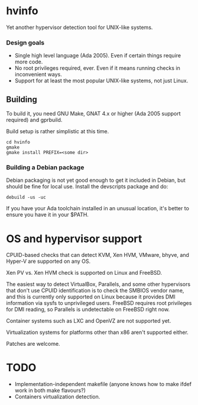 # hvinfo
Yet another hypervisor detection tool for UNIX-like systems.

### Design goals

* Single high level language (Ada 2005). Even if certain things require more code.
* No root privileges required, ever. Even if it means running checks in inconvenient ways.
* Support for at least the most popular UNIX-like systems, not just Linux.

## Building

To build it, you need GNU Make, GNAT 4.x or higher (Ada 2005 support required) and gprbuild.

Build setup is rather simplistic at this time.
```
cd hvinfo
gmake
gmake install PREFIX=<some dir>
```

### Building a Debian package

Debian packaging is not yet good enough to get it included in Debian, but should
be fine for local use. Install the devscripts package and do:

```
debuild -us -uc
```

If you have your Ada toolchain installed in an unusual location, it's better to ensure you have it
in your $PATH.

# OS and hypervisor support

CPUID-based checks that can detect KVM, Xen HVM, VMware, bhyve, and Hyper-V are
supported on any OS.

Xen PV vs. Xen HVM check is supported on Linux and FreeBSD.

The easiest way to detect VirtualBox, Parallels, and some other hypervisors
that don't use CPUID identification is to check the SMBIOS vendor name,
and this is currently only supported on Linux because it provides DMI information
via sysfs to unprivileged users. FreeBSD requires root privileges for DMI reading,
so Parallels is undetectable on FreeBSD right now.

Container systems such as LXC and OpenVZ are not supported yet.

Virtualization systems for platforms other than x86 aren't supported either.

Patches are welcome.

# TODO
* Implementation-independent makefile (anyone knows how to make ifdef work in both make flavours?)
* Containers virtualization detection.

